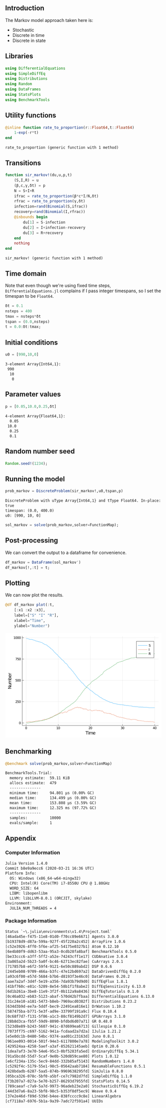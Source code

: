 ## Introduction

The Markov model approach taken here is:

- Stochastic
- Discrete in time
- Discrete in state

## Libraries

````julia
using DifferentialEquations
using SimpleDiffEq
using Distributions
using Random
using DataFrames
using StatsPlots
using BenchmarkTools
````





## Utility functions

````julia
@inline function rate_to_proportion(r::Float64,t::Float64)
    1-exp(-r*t)
end
````


````
rate_to_proportion (generic function with 1 method)
````





## Transitions

````julia
function sir_markov!(du,u,p,t)
    (S,I,R) = u
    (β,c,γ,δt) = p
    N = S+I+R
    ifrac = rate_to_proportion(β*c*I/N,δt)
    rfrac = rate_to_proportion(γ,δt)
    infection=rand(Binomial(S,ifrac))
    recovery=rand(Binomial(I,rfrac))
    @inbounds begin
        du[1] = S-infection
        du[2] = I+infection-recovery
        du[3] = R+recovery
    end
    nothing
end
````


````
sir_markov! (generic function with 1 method)
````





## Time domain

Note that even though we're using fixed time steps, `DifferentialEquations.jl` complains if I pass integer timespans, so I set the timespan to be `Float64`.

````julia
δt = 0.1
nsteps = 400
tmax = nsteps*δt
tspan = (0.0,nsteps)
t = 0.0:δt:tmax;
````





## Initial conditions

````julia
u0 = [990,10,0]
````


````
3-element Array{Int64,1}:
 990
  10
   0
````





## Parameter values

````julia
p = [0.05,10.0,0.25,δt]
````


````
4-element Array{Float64,1}:
  0.05
 10.0
  0.25
  0.1
````





## Random number seed

````julia
Random.seed!(1234);
````





## Running the model

````julia
prob_markov = DiscreteProblem(sir_markov!,u0,tspan,p)
````


````
DiscreteProblem with uType Array{Int64,1} and tType Float64. In-place: true
timespan: (0.0, 400.0)
u0: [990, 10, 0]
````



````julia
sol_markov = solve(prob_markov,solver=FunctionMap);
````





## Post-processing

We can convert the output to a dataframe for convenience.

````julia
df_markov = DataFrame(sol_markov')
df_markov[!,:t] = t;
````





## Plotting

We can now plot the results.

````julia
@df df_markov plot(:t,
    [:x1 :x2 :x3],
    label=["S" "I" "R"],
    xlabel="Time",
    ylabel="Number")
````


![](figures/markov_11_1.png)



## Benchmarking

````julia
@benchmark solve(prob_markov,solver=FunctionMap)
````


````
BenchmarkTools.Trial: 
  memory estimate:  59.11 KiB
  allocs estimate:  479
  --------------
  minimum time:     94.801 μs (0.00% GC)
  median time:      134.499 μs (0.00% GC)
  mean time:        153.808 μs (3.59% GC)
  maximum time:     12.325 ms (97.72% GC)
  --------------
  samples:          10000
  evals/sample:     1
````




## Appendix
### Computer Information
```
Julia Version 1.4.0
Commit b8e9a9ecc6 (2020-03-21 16:36 UTC)
Platform Info:
  OS: Windows (x86_64-w64-mingw32)
  CPU: Intel(R) Core(TM) i7-8550U CPU @ 1.80GHz
  WORD_SIZE: 64
  LIBM: libopenlibm
  LLVM: libLLVM-8.0.1 (ORCJIT, skylake)
Environment:
  JULIA_NUM_THREADS = 4

```

### Package Information

```
Status `~\.julia\environments\v1.4\Project.toml`
[46ada45e-f475-11e8-01d0-f70cc89e6671] Agents 3.0.0
[b19378d9-d87a-599a-927f-45f220a2c452] ArrayFire 1.0.6
[c52e3926-4ff0-5f6e-af25-54175e0327b1] Atom 0.12.10
[6e4b80f9-dd63-53aa-95a3-0cdb28fa8baf] BenchmarkTools 0.5.0
[be33ccc6-a3ff-5ff2-a52e-74243cff1e17] CUDAnative 3.0.4
[3a865a2d-5b23-5a0f-bc46-62713ec82fae] CuArrays 2.0.1
[717857b8-e6f2-59f4-9121-6e50c889abd2] DSP 0.6.6
[2445eb08-9709-466a-b3fc-47e12bd697a2] DataDrivenDiffEq 0.2.0
[a93c6f00-e57d-5684-b7b6-d8193f3e46c0] DataFrames 0.20.2
[aae7a2af-3d4f-5e19-a356-7da93b79d9d0] DiffEqFlux 1.8.1
[41bf760c-e81c-5289-8e54-58b1f1f8abe2] DiffEqSensitivity 6.13.0
[6d1b261a-3be8-11e9-3f2f-0b112a9a8436] DiffEqTutorials 0.1.0
[0c46a032-eb83-5123-abaf-570d42b7fbaa] DifferentialEquations 6.13.0
[31c24e10-a181-5473-b8eb-7969acd0382f] Distributions 0.23.2
[634d3b9d-ee7a-5ddf-bec9-22491ea816e1] DrWatson 1.10.2
[587475ba-b771-5e3f-ad9e-33799f191a9c] Flux 0.10.4
[0c68f7d7-f131-5f86-a1c3-88cf8149b2d7] GPUArrays 3.1.0
[28b8d3ca-fb5f-59d9-8090-bfdbd6d07a71] GR 0.48.0
[523d8e89-b243-5607-941c-87d699ea6713] Gillespie 0.1.0
[7073ff75-c697-5162-941a-fcdaad2a7d2a] IJulia 1.21.2
[e5e0dc1b-0480-54bc-9374-aad01c23163d] Juno 0.8.1
[961ee093-0014-501f-94e3-6117800e7a78] ModelingToolkit 3.0.2
[429524aa-4258-5aef-a3af-852621145aeb] Optim 0.20.6
[1dea7af3-3e70-54e6-95c3-0bf5283fa5ed] OrdinaryDiffEq 5.34.1
[91a5bcdd-55d7-5caf-9e0b-520d859cae80] Plots 1.0.12
[e6cf234a-135c-5ec9-84dd-332b85af5143] RandomNumbers 1.4.0
[c5292f4c-5179-55e1-98c5-05642aab7184] ResumableFunctions 0.5.1
[428bdadb-6287-5aa5-874b-9969638295fd] SimJulia 0.8.0
[05bca326-078c-5bf0-a5bf-ce7c7982d7fd] SimpleDiffEq 1.1.0
[f3b207a7-027a-5e70-b257-86293d7955fd] StatsPlots 0.14.5
[789caeaf-c7a9-5a7d-9973-96adeb23e2a0] StochasticDiffEq 6.19.2
[44d3d7a6-8a23-5bf8-98c5-b353f8df5ec9] Weave 0.9.4
[37e2e46d-f89d-539d-b4ee-838fcccc9c8e] LinearAlgebra
[cf7118a7-6976-5b1a-9a39-7adc72f591a4] UUIDs
```
